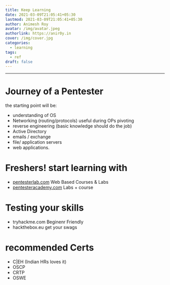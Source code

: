 ```yaml
---
title: Keep Learning
date: 2021-03-09T21:05:41+05:30
lastmod: 2021-03-09T21:05:41+05:30
author: Animesh Roy
avatar: /img/avatar.jpeg
authorlink: https://anir0y.in
cover: /img/cover.jpg
categories:
  - learning
tags:
  - ref
draft: false
---
```

---
# Journey of a Pentester 
the starting point will be: 

- understanding of OS
- Networking (routing/protocols) useful during OPs pivoting 
- reverse engineering (basic knowledge should do the job) 
- Active Directory 
- emails / exchange
- file/ application servers
- web applications. 

# Freshers! start learning with 

- [pentesterlab.com](https://pentesterlab.com/referral/Gb_ZuieMwYzvFQ) Web Based Courses & Labs
- [pentesteracademy.com](pentesteracademy.com)  Labs + course 


# Testing your skills
- tryhackme.com Beginenr Friendly
- hackthebox.eu get your swags 

# recommended Certs
- C|EH (Indian HRs loves it) 
- OSCP 
- CRTP 
- OSWE 
